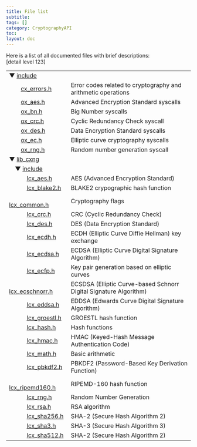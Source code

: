 ```yaml
---
title: File list
subtitle:
tags: []
category: CryptographyAPI
toc:
layout: doc
---
```


<div class="textblock">Here is a list of all documented files with brief descriptions:</div><div class="directory">
<div class="levels">[detail level <span onclick="javascript:toggleLevel(1);">1</span><span onclick="javascript:toggleLevel(2);">2</span><span onclick="javascript:toggleLevel(3);">3</span>]</div><table class="directory">
<tr id="row_0_" class="even"><td class="entry"><span style="width:0px;display:inline-block;">&#160;</span><span id="arr_0_" class="arrow" onclick="toggleFolder('0_')">&#9660;</span><span id="img_0_" class="iconfopen" onclick="toggleFolder('0_')">&#160;</span><a class="el" href="../dir_d44c64559bbebec7f509842c48db8b23" target="_self">include</a></td><td colspan="3" class="desc"></td></tr>
<tr id="row_0_0_"><td class="entry"><span style="width:32px;display:inline-block;">&#160;</span><span class="icondoc"></span><a class="el" href="../cx__errors_8h" target="_self">cx_errors.h</a></td><td colspan="3" class="desc">Error codes related to cryptography and arithmetic operations </td></tr>
<tr id="row_0_1_" class="even"><td class="entry"><span style="width:32px;display:inline-block;">&#160;</span><span class="icondoc"></span><a class="el" href="../ox__aes_8h" target="_self">ox_aes.h</a></td><td colspan="3" class="desc">Advanced Encryption Standard syscalls </td></tr>
<tr id="row_0_2_"><td class="entry"><span style="width:32px;display:inline-block;">&#160;</span><span class="icondoc"></span><a class="el" href="../ox__bn_8h" target="_self">ox_bn.h</a></td><td colspan="3" class="desc">Big Number syscalls </td></tr>
<tr id="row_0_3_" class="even"><td class="entry"><span style="width:32px;display:inline-block;">&#160;</span><span class="icondoc"></span><a class="el" href="../ox__crc_8h" target="_self">ox_crc.h</a></td><td colspan="3" class="desc">Cyclic Redundancy Check syscall </td></tr>
<tr id="row_0_4_"><td class="entry"><span style="width:32px;display:inline-block;">&#160;</span><span class="icondoc"></span><a class="el" href="../ox__des_8h" target="_self">ox_des.h</a></td><td colspan="3" class="desc">Data Encryption Standard syscalls </td></tr>
<tr id="row_0_5_" class="even"><td class="entry"><span style="width:32px;display:inline-block;">&#160;</span><span class="icondoc"></span><a class="el" href="../ox__ec_8h" target="_self">ox_ec.h</a></td><td colspan="3" class="desc">Elliptic curve cryptography syscalls </td></tr>
<tr id="row_0_6_"><td class="entry"><span style="width:32px;display:inline-block;">&#160;</span><span class="icondoc"></span><a class="el" href="../ox__rng_8h" target="_self">ox_rng.h</a></td><td colspan="3" class="desc">Random number generation syscall </td></tr>
<tr id="row_1_" class="even"><td class="entry"><span style="width:0px;display:inline-block;">&#160;</span><span id="arr_1_" class="arrow" onclick="toggleFolder('1_')">&#9660;</span><span id="img_1_" class="iconfopen" onclick="toggleFolder('1_')">&#160;</span><a class="el" href="../dir_f19cb56d6ecfeb72444413e62ae31a52" target="_self">lib_cxng</a></td><td colspan="3" class="desc"></td></tr>
<tr id="row_1_0_"><td class="entry"><span style="width:16px;display:inline-block;">&#160;</span><span id="arr_1_0_" class="arrow" onclick="toggleFolder('1_0_')">&#9660;</span><span id="img_1_0_" class="iconfopen" onclick="toggleFolder('1_0_')">&#160;</span><a class="el" href="../dir_a69a61e9293a18e19774232b7e40aad8" target="_self">include</a></td><td colspan="3" class="desc"></td></tr>
<tr id="row_1_0_0_" class="even"><td class="entry"><span style="width:48px;display:inline-block;">&#160;</span><span class="icondoc"></span><a class="el" href="../lcx__aes_8h" target="_self">lcx_aes.h</a></td><td colspan="3" class="desc">AES (Advanced Encryption Standard) </td></tr>
<tr id="row_1_0_1_"><td class="entry"><span style="width:48px;display:inline-block;">&#160;</span><span class="icondoc"></span><a class="el" href="../lcx__blake2_8h" target="_self">lcx_blake2.h</a></td><td colspan="3" class="desc">BLAKE2 crypographic hash function </td></tr>
<tr id="row_1_0_2_" class="even"><td class="entry"><span style="width:48px;display:inline-block;">&#160;</span><span class="icondoc"></span><a class="el" href="../lcx__common_8h" target="_self">lcx_common.h</a></td><td colspan="3" class="desc">Cryptography flags </td></tr>
<tr id="row_1_0_3_"><td class="entry"><span style="width:48px;display:inline-block;">&#160;</span><span class="icondoc"></span><a class="el" href="../lcx__crc_8h" target="_self">lcx_crc.h</a></td><td colspan="3" class="desc">CRC (Cyclic Redundancy Check) </td></tr>
<tr id="row_1_0_4_" class="even"><td class="entry"><span style="width:48px;display:inline-block;">&#160;</span><span class="icondoc"></span><a class="el" href="../lcx__des_8h" target="_self">lcx_des.h</a></td><td colspan="3" class="desc">DES (Data Encryption Standard) </td></tr>
<tr id="row_1_0_5_"><td class="entry"><span style="width:48px;display:inline-block;">&#160;</span><span class="icondoc"></span><a class="el" href="../lcx__ecdh_8h" target="_self">lcx_ecdh.h</a></td><td colspan="3" class="desc">ECDH (Elliptic Curve Diffie Hellman) key exchange </td></tr>
<tr id="row_1_0_6_" class="even"><td class="entry"><span style="width:48px;display:inline-block;">&#160;</span><span class="icondoc"></span><a class="el" href="../lcx__ecdsa_8h" target="_self">lcx_ecdsa.h</a></td><td colspan="3" class="desc">ECDSA (Elliptic Curve Digital Signature Algorithm) </td></tr>
<tr id="row_1_0_7_"><td class="entry"><span style="width:48px;display:inline-block;">&#160;</span><span class="icondoc"></span><a class="el" href="../lcx__ecfp_8h" target="_self">lcx_ecfp.h</a></td><td colspan="3" class="desc">Key pair generation based on elliptic curves </td></tr>
<tr id="row_1_0_8_" class="even"><td class="entry"><span style="width:48px;display:inline-block;">&#160;</span><span class="icondoc"></span><a class="el" href="../lcx__ecschnorr_8h" target="_self">lcx_ecschnorr.h</a></td><td colspan="3" class="desc">ECSDSA (Elliptic Curve-based Schnorr Digital Signature Algorithm) </td></tr>
<tr id="row_1_0_9_"><td class="entry"><span style="width:48px;display:inline-block;">&#160;</span><span class="icondoc"></span><a class="el" href="../lcx__eddsa_8h" target="_self">lcx_eddsa.h</a></td><td colspan="3" class="desc">EDDSA (Edwards Curve Digital Signature Algorithm) </td></tr>
<tr id="row_1_0_10_" class="even"><td class="entry"><span style="width:48px;display:inline-block;">&#160;</span><span class="icondoc"></span><a class="el" href="../lcx__groestl_8h" target="_self">lcx_groestl.h</a></td><td colspan="3" class="desc">GROESTL hash function </td></tr>
<tr id="row_1_0_11_"><td class="entry"><span style="width:48px;display:inline-block;">&#160;</span><span class="icondoc"></span><a class="el" href="../lcx__hash_8h" target="_self">lcx_hash.h</a></td><td colspan="3" class="desc">Hash functions </td></tr>
<tr id="row_1_0_12_" class="even"><td class="entry"><span style="width:48px;display:inline-block;">&#160;</span><span class="icondoc"></span><a class="el" href="../lcx__hmac_8h" target="_self">lcx_hmac.h</a></td><td colspan="3" class="desc">HMAC (Keyed-Hash Message Authentication Code) </td></tr>
<tr id="row_1_0_13_"><td class="entry"><span style="width:48px;display:inline-block;">&#160;</span><span class="icondoc"></span><a class="el" href="../lcx__math_8h" target="_self">lcx_math.h</a></td><td colspan="3" class="desc">Basic arithmetic </td></tr>
<tr id="row_1_0_14_" class="even"><td class="entry"><span style="width:48px;display:inline-block;">&#160;</span><span class="icondoc"></span><a class="el" href="../lcx__pbkdf2_8h" target="_self">lcx_pbkdf2.h</a></td><td colspan="3" class="desc">PBKDF2 (Password-Based Key Derivation Function) </td></tr>
<tr id="row_1_0_15_"><td class="entry"><span style="width:48px;display:inline-block;">&#160;</span><span class="icondoc"></span><a class="el" href="../lcx__ripemd160_8h" target="_self">lcx_ripemd160.h</a></td><td colspan="3" class="desc">RIPEMD-160 hash function </td></tr>
<tr id="row_1_0_16_" class="even"><td class="entry"><span style="width:48px;display:inline-block;">&#160;</span><span class="icondoc"></span><a class="el" href="../lcx__rng_8h" target="_self">lcx_rng.h</a></td><td colspan="3" class="desc">Random Number Generation </td></tr>
<tr id="row_1_0_17_"><td class="entry"><span style="width:48px;display:inline-block;">&#160;</span><span class="icondoc"></span><a class="el" href="../lcx__rsa_8h" target="_self">lcx_rsa.h</a></td><td colspan="3" class="desc">RSA algorithm </td></tr>
<tr id="row_1_0_18_" class="even"><td class="entry"><span style="width:48px;display:inline-block;">&#160;</span><span class="icondoc"></span><a class="el" href="../lcx__sha256_8h" target="_self">lcx_sha256.h</a></td><td colspan="3" class="desc">SHA-2 (Secure Hash Algorithm 2) </td></tr>
<tr id="row_1_0_19_"><td class="entry"><span style="width:48px;display:inline-block;">&#160;</span><span class="icondoc"></span><a class="el" href="../lcx__sha3_8h" target="_self">lcx_sha3.h</a></td><td colspan="3" class="desc">SHA-3 (Secure Hash Algorithm 3) </td></tr>
<tr id="row_1_0_20_" class="even"><td class="entry"><span style="width:48px;display:inline-block;">&#160;</span><span class="icondoc"></span><a class="el" href="../lcx__sha512_8h" target="_self">lcx_sha512.h</a></td><td colspan="3" class="desc">SHA-2 (Secure Hash Algorithm 2) </td></tr>
</table>
</div><!-- directory -->
